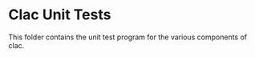 
Clac Unit Tests
===============

This folder contains the unit test program for the various components of clac.

